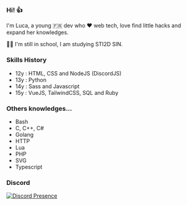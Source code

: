 ### Hi! :thumbsup:

I'm Luca, a young 🇫🇷 dev who :heart: web tech, love find little hacks and expand her knowledges.

👨‍🎓 I'm still in school, I am studying STI2D SIN.

### Skills History

- 12y : HTML, CSS and NodeJS (DiscordJS)
- 13y : Python
- 14y : Sass and Javascript
- 15y : VueJS, TailwindCSS, SQL and Ruby

### Others knowledges...

- Bash
- C, C++, C#
- Golang
- HTTP
- Lua
- PHP
- SVG
- Typescript

### Discord


[![Discord Presence](https://lanyard-profile-readme.vercel.app/api/325644794049200129)](https://discord.com/users/325644794049200129)
